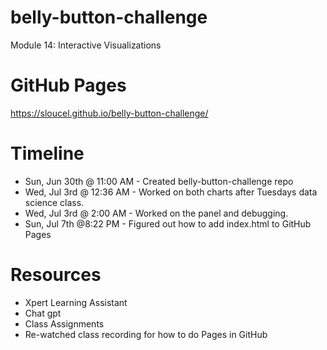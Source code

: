 # belly-button-challenge
Module 14: Interactive Visualizations

# GitHub Pages
https://sloucel.github.io/belly-button-challenge/

# Timeline
* Sun, Jun 30th @ 11:00 AM - Created belly-button-challenge repo
* Wed, Jul 3rd @ 12:36 AM - Worked on both charts after Tuesdays data science class. 
* Wed, Jul 3rd @ 2:00 AM - Worked on the panel and debugging. 
* Sun, Jul 7th @8:22 PM - Figured out how to add index.html to GitHub Pages

# Resources
* Xpert Learning Assistant
* Chat gpt
* Class Assignments
* Re-watched class recording for how to do Pages in GitHub